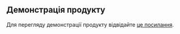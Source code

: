 ## Демонстрація продукту

Для перегляду демонстрації продукту відвідайте [це посилання](https://www.loom.com/share/d3354ece3a014124a7c4f57b5d2f09e2?sid=84c70a0e-7a92-4ebb-9754-df0e52cc4c0f).
